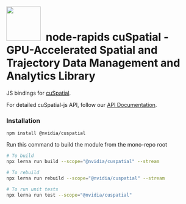 # <div align="left"><img src="https://rapids.ai/assets/images/rapids_logo.png" width="90px"/>&nbsp; node-rapids cuSpatial - GPU-Accelerated Spatial and Trajectory Data Management and Analytics Library

JS bindings for [cuSpatial](https://github.com/rapidsai/cuspatial).

For detailed cuSpatial-js API, follow our [API Documentation](https://rapidsai.github.io/node-rapids/modules/cuspatial_src.html).

### Installation

`npm install @nvidia/cuspatial`

Run this command to build the module from the mono-repo root

```bash
# To build
npx lerna run build --scope="@nvidia/cuspatial" --stream

# To rebuild
npx lerna run rebuild --scope="@nvidia/cuspatial" --stream

# To run unit tests
npx lerna run test --scope="@nvidia/cuspatial"
```
